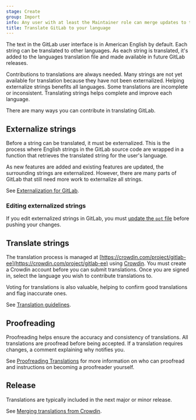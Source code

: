 ```yaml
---
stage: Create
group: Import
info: Any user with at least the Maintainer role can merge updates to this content. For details, see https://docs.gitlab.com/development/development_processes/#development-guidelines-review.
title: Translate GitLab to your language
---
```


The text in the GitLab user interface is in American English by default. Each string can be
translated to other languages. As each string is translated, it's added to the languages translation
file and made available in future GitLab releases.

Contributions to translations are always needed. Many strings are not yet available for translation
because they have not been externalized. Helping externalize strings benefits all languages. Some
translations are incomplete or inconsistent. Translating strings helps complete and improve each
language.

There are many ways you can contribute in translating GitLab.

## Externalize strings

Before a string can be translated, it must be externalized. This is the process where English
strings in the GitLab source code are wrapped in a function that retrieves the translated string for
the user's language.

As new features are added and existing features are updated, the surrounding strings are
externalized. However, there are many parts of GitLab that still need more work to externalize all
strings.

See [Externalization for GitLab](externalization.md).

### Editing externalized strings

If you edit externalized strings in GitLab, you must [update the `pot` file](externalization.md#updating-the-po-files-with-the-new-content) before pushing your changes.

## Translate strings

The translation process is managed at [https://crowdin.com/project/gitlab-ee](https://crowdin.com/project/gitlab-ee)
using [Crowdin](https://crowdin.com/).
You must create a Crowdin account before you can submit translations. Once you are signed in, select
the language you wish to contribute translations to.

Voting for translations is also valuable, helping to confirm good translations and flag inaccurate
ones.

See [Translation guidelines](translation.md).

## Proofreading

Proofreading helps ensure the accuracy and consistency of translations. All translations are
proofread before being accepted. If a translation requires changes, a comment explaining why
notifies you.

See [Proofreading Translations](proofreader.md) for more information on who can proofread and
instructions on becoming a proofreader yourself.

## Release

Translations are typically included in the next major or minor release.

See [Merging translations from Crowdin](merging_translations.md).

